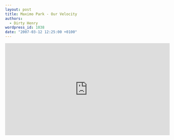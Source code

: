 ```yaml
---
layout: post
title: Maximo Park - Our Velocity
authors:
  - Dirty Henry
wordpress_id: 1038
date: "2007-03-12 12:25:00 +0100"
---
```


<iframe width="540" height="304" src="http://www.youtube.com/embed/eWwBkA0GqaY" frameborder="0" allowfullscreen></iframe>
